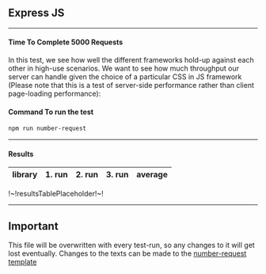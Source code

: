 ## Express JS

---
#### Time To Complete 5000 Requests

In this test, we see how well the different frameworks hold-up against each other in high-use scenarios. We want to see how much throughput our server can handle given the choice of a particular CSS in JS framework (Please note that this is a test of server-side performance rather than client page-loading performance):

#### Command To run the test
```bash
npm run number-request
```

---

#### Results

|library|1. run|2. run|3. run|average|
|-------|-----:|-----:|-----:|------:|
!~!resultsTablePlaceholder!~!

---

## Important

This file will be overwritten with every test-run, so any changes to it will get lost eventually. Changes to the texts can be made to the [number-request template](./number-requests.template.md)
